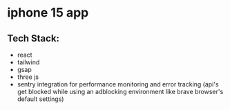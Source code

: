 # iphone 15 app

## Tech Stack:

- react
- tailwind
- gsap
- three js
- sentry integration for performance monitoring and error tracking (api's get blocked while using an adblocking environment like brave browser's default settings)
